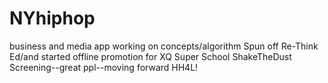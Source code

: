 # NYhiphop
business and media app working on concepts/algorithm
Spun off Re-Think Ed/and started offline promotion for XQ Super School
ShakeTheDust Screening--great ppl--moving forward HH4L!
